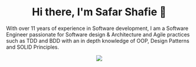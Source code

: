 <h1 align="center">Hi there, I'm Safar Shafie 👋</h1>

With over 11 years of experience in Software development, I am a Software Engineer passionate for Software design & Architecture and Agile practices such as TDD and BDD with an in depth knowledge of OOP, Design Patterns and SOLID Principles.


<p align="center">
  <img src="https://github-readme-stats.vercel.app/api?username=shafie81&show_icons=true&count_private=true&include_all_commits=true" />
</p>

